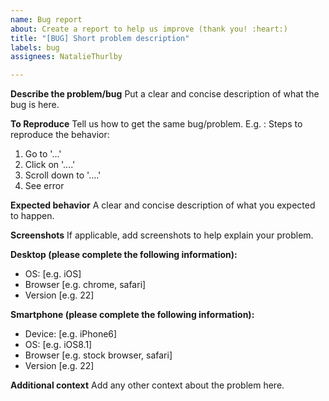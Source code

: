 ```yaml
---
name: Bug report
about: Create a report to help us improve (thank you! :heart:)
title: "[BUG] Short problem description"
labels: bug
assignees: NatalieThurlby

---
```


**Describe the problem/bug**
Put a clear and concise description of what the bug is here.

**To Reproduce** 
Tell us how to get the same bug/problem.
E.g. :
Steps to reproduce the behavior:
1. Go to '...'
2. Click on '....'
3. Scroll down to '....'
4. See error

**Expected behavior**
A clear and concise description of what you expected to happen.

**Screenshots**
If applicable, add screenshots to help explain your problem.

**Desktop (please complete the following information):**
 - OS: [e.g. iOS]
 - Browser [e.g. chrome, safari]
 - Version [e.g. 22]

**Smartphone (please complete the following information):**
 - Device: [e.g. iPhone6]
 - OS: [e.g. iOS8.1]
 - Browser [e.g. stock browser, safari]
 - Version [e.g. 22]

**Additional context**
Add any other context about the problem here.
